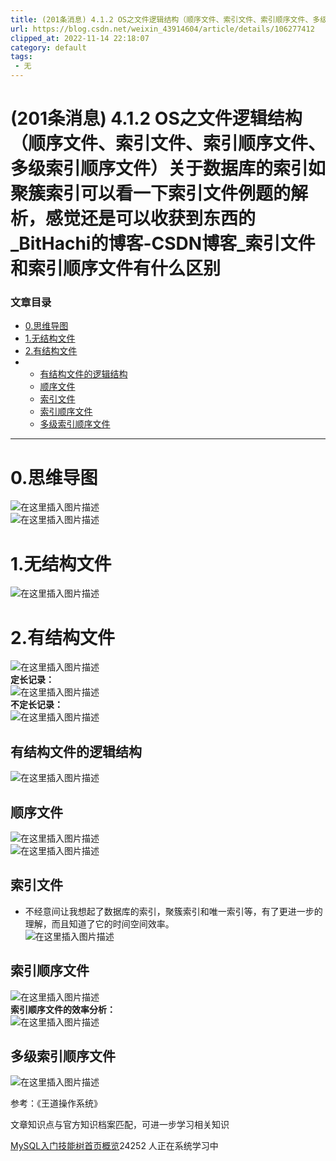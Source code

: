 ```yaml
---
title: (201条消息) 4.1.2 OS之文件逻辑结构（顺序文件、索引文件、索引顺序文件、多级索引顺序文件）关于数据库的索引如聚簇索引可以看一下索引文件例题的解析，感觉还是可以收获到东西的_BitHachi的博客-CSDN博客_索引文件和索引顺序文件有什么区别
url: https://blog.csdn.net/weixin_43914604/article/details/106277412
clipped_at: 2022-11-14 22:18:07
category: default
tags: 
 - 无
---
```



# (201条消息) 4.1.2 OS之文件逻辑结构（顺序文件、索引文件、索引顺序文件、多级索引顺序文件）关于数据库的索引如聚簇索引可以看一下索引文件例题的解析，感觉还是可以收获到东西的_BitHachi的博客-CSDN博客_索引文件和索引顺序文件有什么区别

### 文章目录

*   [0.思维导图](#0_3)
*   [1.无结构文件](#1_6)
*   [2.有结构文件](#2_8)
*   *   [有结构文件的逻辑结构](#_15)
    *   [顺序文件](#_17)
    *   [索引文件](#_20)
    *   [索引顺序文件](#_23)
    *   [多级索引顺序文件](#_27)

* * *

# 0.思维导图

![在这里插入图片描述](assets/1668435487-78a4310fd26cd8ac98baedf4b64cd5b0.png)  
![在这里插入图片描述](assets/1668435487-3c4c32b803c924f01329164206d53be0.png)

# 1.无结构文件

![在这里插入图片描述](assets/1668435487-7f7925e19bfdb71d0000214f14121e39.png)

# 2.有结构文件

![在这里插入图片描述](assets/1668435487-b5ece2f9be24940c5ff9f70b5becf405.png)  
**定长记录：**  
![在这里插入图片描述](assets/1668435487-6b32b5a9304ee5b6dc4fa2a0af4d1ffc.png)  
**不定长记录：**  
![在这里插入图片描述](assets/1668435487-465cd3a44f43b65f1ff03272e43e78c2.png)

## 有结构文件的逻辑结构

![在这里插入图片描述](assets/1668435487-985c3bc8233a53b5f5f2a2c4ebf74bf6.png)

## 顺序文件

![在这里插入图片描述](assets/1668435487-dc6d93523b659427af33e3cfbfb8bcb1.png)  
![在这里插入图片描述](assets/1668435487-1229bd8417199fa0a5184e378eba5b5d.png)

## 索引文件

*   不经意间让我想起了数据库的索引，聚簇索引和唯一索引等，有了更进一步的理解，而且知道了它的时间空间效率。  
    ![在这里插入图片描述](assets/1668435487-0fab11b0c1e0046532ce037d09cd43f4.png)

## 索引顺序文件

![在这里插入图片描述](assets/1668435487-881b600664dc7cb116ab66502cb4f011.png)  
**索引顺序文件的效率分析：**  
![在这里插入图片描述](assets/1668435487-9b45a8dc0dc5c8037bb77d658a1f40f7.png)

## 多级索引顺序文件

![在这里插入图片描述](assets/1668435487-e43b31b30446cb6979c5b98f1f1437a4.png)

参考：《王道操作系统》

文章知识点与官方知识档案匹配，可进一步学习相关知识

[MySQL入门技能树](https://edu.csdn.net/skill/mysql/)[首页](https://edu.csdn.net/skill/mysql/)[概览](https://edu.csdn.net/skill/mysql/)24252 人正在系统学习中